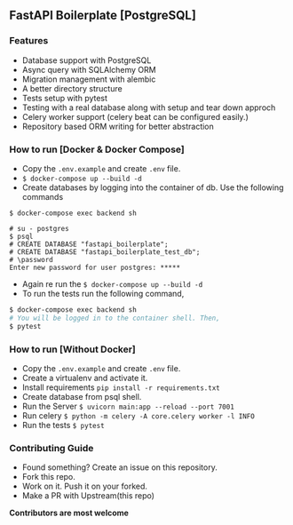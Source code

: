 ## FastAPI Boilerplate [PostgreSQL]

### Features
* Database support with PostgreSQL
* Async query with SQLAlchemy ORM
* Migration management with alembic
* A better directory structure
* Tests setup with pytest
* Testing with a real database along with setup and tear down approch
* Celery worker support (celery beat can be configured easily.)
* Repository based ORM writing for better abstraction

### How to run [Docker & Docker Compose]
* Copy the `.env.example` and create `.env` file.
* `$ docker-compose up --build -d`
* Create databases by logging into the container of db. Use the following commands
```
$ docker-compose exec backend sh

# su - postgres
$ psql
# CREATE DATABASE "fastapi_boilerplate";
# CREATE DATABASE "fastapi_boilerplate_test_db";
# \password
Enter new password for user postgres: *****
```
* Again re run the `$ docker-compose up --build -d`
* To run the tests run the following command,
```sh
$ docker-compose exec backend sh
# You will be logged in to the container shell. Then,
$ pytest
```

### How to run [Without Docker]
* Copy the `.env.example` and create `.env` file.
* Create a virtualenv and activate it.
* Install requirements `pip install -r requirements.txt`
* Create database from psql shell.
* Run the Server `$ uvicorn main:app --reload --port 7001`
* Run celery `$ python -m celery -A core.celery worker -l INFO`
* Run the tests `$ pytest`

### Contributing Guide
* Found something? Create an issue on this repository.
* Fork this repo.
* Work on it. Push it on your forked.
* Make a PR with Upstream(this repo)  

**Contributors are most welcome**